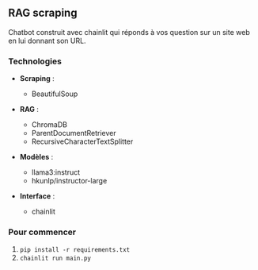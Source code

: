 ## RAG scraping

Chatbot construit avec chainlit qui réponds à vos question sur un site web en lui donnant son URL.

### Technologies

- **Scraping** :
	- BeautifulSoup

- **RAG** :
	- ChromaDB 
	- ParentDocumentRetriever 
	- RecursiveCharacterTextSplitter

- **Modèles** :
	- llama3:instruct
	- hkunlp/instructor-large

- **Interface** :
	- chainlit

### Pour commencer
 1. `pip install -r requirements.txt`
 2. `chainlit run main.py`